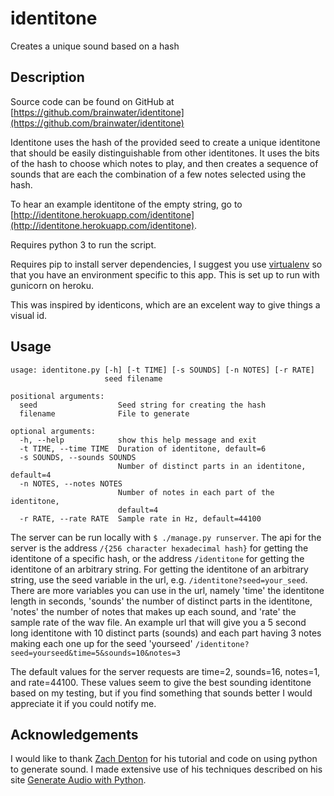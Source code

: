 identitone
==========

Creates a unique sound based on a hash

## Description
Source code can be found on GitHub at [https://github.com/brainwater/identitone](https://github.com/brainwater/identitone)

Identitone uses the hash of the provided seed to create a unique identitone that should be easily distinguishable from other identitones. It uses the bits of the hash to choose which notes to play, and then creates a sequence of sounds that are each the combination of a few notes selected using the hash.

To hear an example identitone of the empty string, go to [http://identitone.herokuapp.com/identitone](http://identitone.herokuapp.com/identitone).

Requires python 3 to run the script.

Requires pip to install server dependencies, I suggest you use [virtualenv](http://www.virtualenv.org/en/latest/) so that you have an environment specific to this app. This is set up to run with gunicorn on heroku.

This was inspired by identicons, which are an excelent way to give things a visual id.

## Usage
```
usage: identitone.py [-h] [-t TIME] [-s SOUNDS] [-n NOTES] [-r RATE]
                     seed filename

positional arguments:
  seed                  Seed string for creating the hash
  filename              File to generate

optional arguments:
  -h, --help            show this help message and exit
  -t TIME, --time TIME  Duration of identitone, default=6
  -s SOUNDS, --sounds SOUNDS
                        Number of distinct parts in an identitone, default=4
  -n NOTES, --notes NOTES
                        Number of notes in each part of the identitone,
                        default=4
  -r RATE, --rate RATE  Sample rate in Hz, default=44100
```

The server can be run locally with ```$ ./manage.py runserver```. The api for the server is the address ```/{256 character hexadecimal hash}``` for getting the identitone of a specific hash, or the address ```/identitone``` for getting the identitone of an arbitrary string. For getting the identitone of an arbitrary string, use the seed variable in the url, e.g. ```/identitone?seed=your_seed```. There are more variables you can use in the url, namely 'time' the identitone length in seconds, 'sounds' the number of distinct parts in the identitone, 'notes' the number of notes that makes up each sound, and 'rate' the sample rate of the wav file. An example url that will give you a 5 second long identitone with 10 distinct parts (sounds) and each part having 3 notes making each one up for the seed 'yourseed'  ```/identitone?seed=yourseed&time=5&sounds=10&notes=3```

The default values for the server requests are time=2, sounds=16, notes=1, and rate=44100. These values seem to give the best sounding identitone based on my testing, but if you find something that sounds better I would appreciate it if you could notify me.

## Acknowledgements
I would like to thank [Zach Denton](https://github.com/zacharydenton) for his tutorial and code on using python to generate sound. I made extensive use of his techniques described on his site [Generate Audio with Python](http://zacharydenton.com/generate-audio-with-python/).
